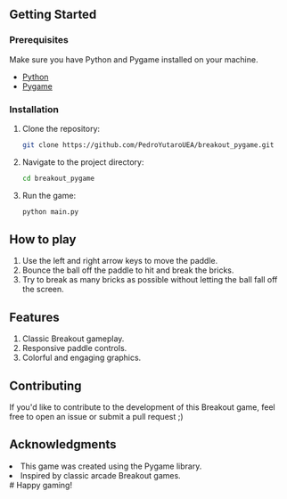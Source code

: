 ## Getting Started

### Prerequisites

Make sure you have Python and Pygame installed on your machine.

- [Python](https://www.python.org/downloads/)
- [Pygame](https://www.pygame.org/)

### Installation

1. Clone the repository:

   ```bash
   git clone https://github.com/PedroYutaroUEA/breakout_pygame.git
2. Navigate to the project directory:
   ```bash
   cd breakout_pygame
3. Run the game:
   ```bash
   python main.py

## How to play
1. Use the left and right arrow keys to move the paddle.
2. Bounce the ball off the paddle to hit and break the bricks.
3. Try to break as many bricks as possible without letting the ball fall off the screen.

## Features
1. Classic Breakout gameplay.
2. Responsive paddle controls.
3. Colorful and engaging graphics.

## Contributing
If you'd like to contribute to the development of this Breakout game, feel free to open an issue or submit a pull request ;)
## Acknowledgments
<li>This game was created using the Pygame library.</li>
<li>Inspired by classic arcade Breakout games.</li>
# Happy gaming!

